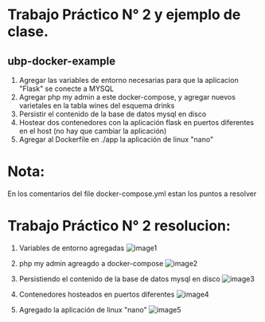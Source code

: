 # Trabajo Práctico N° 2 y ejemplo de clase.
## ubp-docker-example


1. Agregar las variables de entorno necesarias para que la aplicacion "Flask" se conecte a MYSQL  
2. Agregar php my admin a este docker-compose, y agregar nuevos varietales en la tabla wines del esquema drinks  
3. Persistir el contenido de la base de datos mysql en disco  
4. Hostear dos contenedores con la aplicación flask en puertos diferentes en el host (no hay que cambiar la aplicación)  
5. Agregar al Dockerfile en ./app  la aplicación de linux "nano"


# Nota:
En los comentarios del file docker-compose.yml estan los puntos a resolver

# Trabajo Práctico N° 2 resolucion: 

1. Variables de entorno agregadas
![image1](https://github.com/rober16/ubp-docker-example/tree/master/screenshots/img1.png)

2. php my admin agreagdo a docker-compose
![image2](https://github.com/rober16/ubp-docker-example/tree/master/screenshots/img2.png)

3. Persistiendo el contenido de la base de datos mysql en disco 
![image3](https://github.com/rober16/ubp-docker-example/tree/master/screenshots/img3.png)

4. Contenedores hosteados en puertos diferentes
![image4](https://github.com/rober16/ubp-docker-example/tree/master/screenshots/img4.png)

5. Agregado la aplicación de linux "nano"
![image5](https://github.com/rober16/ubp-docker-example/tree/master/screenshots/img5.png)